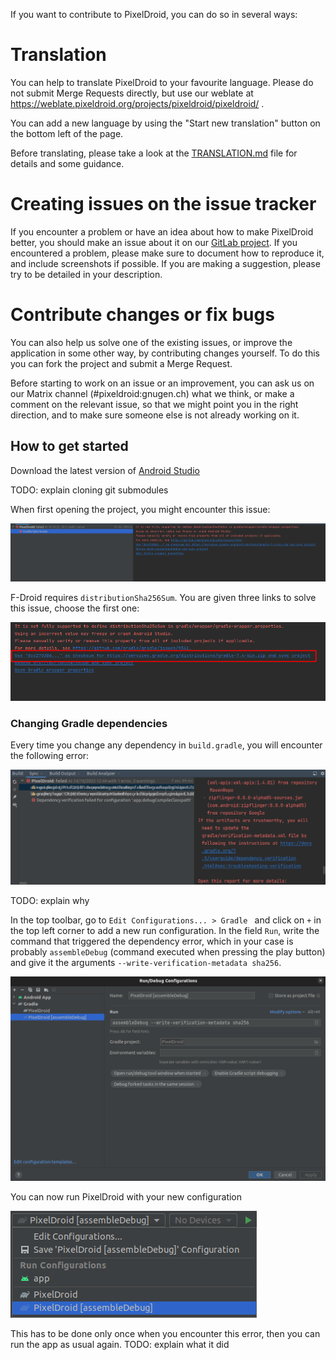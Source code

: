 If you want to contribute to PixelDroid, you can do so in several ways:

# Translation

You can help to translate PixelDroid to your favourite language. Please do not submit Merge Requests directly, but use our weblate at https://weblate.pixeldroid.org/projects/pixeldroid/pixeldroid/ .

You can add a new language by using the "Start new translation" button on the bottom left of the page.

Before translating, please take a look at the [TRANSLATION.md](TRANSLATION.md) file for details and some guidance.

# Creating issues on the issue tracker

If you encounter a problem or have an idea about how to make PixelDroid better, you should make an issue about it on our [GitLab project](https://gitlab.shinice.net/pixeldroid/PixelDroid/-/issues). If you encountered a problem, please make sure to document how to reproduce it, and include screenshots if possible. If you are making a suggestion, please try to be detailed in your description.

# Contribute changes or fix bugs

You can also help us solve one of the existing issues, or improve the application in some other way, by contributing changes yourself. To do this you can fork the project and submit a Merge Request.

Before starting to work on an issue or an improvement, you can ask us on our Matrix channel (#pixeldroid:gnugen.ch) what we think, or make a comment on the relevant issue, so that we might point you in the right direction, and to make sure someone else is not already working on it.

## How to get started

Download the latest version of [Android Studio](https://developer.android.com/studio)

TODO: explain cloning git submodules

When first opening the project, you might encounter this issue: 

![Gradle issue](Screenshots/gradle-issue.png)

F-Droid requires ``distributionSha256Sum``. You are given three links to solve this issue, choose the first one:

![Click on this link](Screenshots/gradle-solution.png)

### Changing Gradle dependencies

Every time you change any dependency in ``build.gradle``, you will encounter the following error:

![Gradle dependency](Screenshots/gradle-dependency-verification.png)

TODO: explain why

In the top toolbar, go to ``Edit Configurations... > Gradle `` and click on ``+`` in the top left corner to add a new run configuration. In the field ``Run``, write the command that triggered the dependency error, which in your case is probably ``assembleDebug`` (command executed when pressing the play button) and give it the arguments ``--write-verification-metadata sha256``.

![Run Configuration](Screenshots/run-configuration.png)

You can now run PixelDroid with your new configuration

![Run with new config](Screenshots/run-new-config.png)

This has to be done only once when you encounter this error, then you can run the app as usual again.
TODO: explain what it did